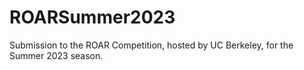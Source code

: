 # ROARSummer2023
Submission to the ROAR Competition, hosted by UC Berkeley, for the Summer 2023 season.
